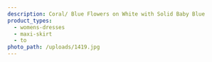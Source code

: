 ```yaml
---
description: Coral/ Blue Flowers on White with Solid Baby Blue
product_types:
  - womens-dresses
  - maxi-skirt
  - to
photo_path: /uploads/1419.jpg
---
```

